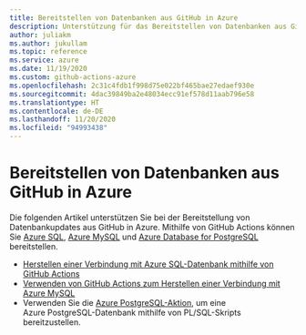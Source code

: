 ```yaml
---
title: Bereitstellen von Datenbanken aus GitHub in Azure
description: Unterstützung für das Bereitstellen von Datenbanken aus GitHub in Azure
author: juliakm
ms.author: jukullam
ms.topic: reference
ms.service: azure
ms.date: 11/19/2020
ms.custom: github-actions-azure
ms.openlocfilehash: 2c31c4fdb1f998d75e022bf465bae27edaef930e
ms.sourcegitcommit: 4dac39849ba2e48034ecc91ef578d11aab796e58
ms.translationtype: HT
ms.contentlocale: de-DE
ms.lasthandoff: 11/20/2020
ms.locfileid: "94993438"
---
```

# <a name="deploy-databases-from-github-to-azure"></a>Bereitstellen von Datenbanken aus GitHub in Azure

Die folgenden Artikel unterstützen Sie bei der Bereitstellung von Datenbankupdates aus GitHub in Azure. Mithilfe von GitHub Actions können Sie [Azure SQL](/azure/azure-sql/), [Azure MySQL](/azure/mysql/) und [Azure Database for PostgreSQL](/azure/postgresql/) bereitstellen.

- [Herstellen einer Verbindung mit Azure SQL-Datenbank mithilfe von GitHub Actions](/azure/azure-sql/database/connect-github-actions-sql-db)
- [Verwenden von GitHub Actions zum Herstellen einer Verbindung mit Azure MySQL](/azure/mysql/quickstart-mysql-github-actions)
- Verwenden Sie die [Azure PostgreSQL-Aktion](https://github.com/Azure/postgresql), um eine Azure PostgreSQL-Datenbank mithilfe von PL/SQL-Skripts bereitzustellen.

